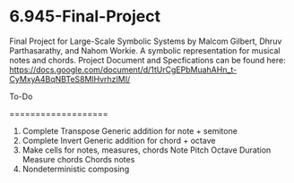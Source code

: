 6.945-Final-Project
===================

Final Project for Large-Scale Symbolic Systems by Malcom Gilbert, Dhruv Parthasarathy, and Nahom Workie. A symbolic representation for musical notes and chords.
Project Document and Specfications can be found here: https://docs.google.com/document/d/1tUrCgEPbMuahAHn_t-CyMxyA4BqNBTeS8MlHvrhzIMI/



To-Do

===================

1. Complete Transpose
	Generic addition for note + semitone
2. Complete Invert
	Generic addition for chord + octave
3. Make cells for notes, measures, chords
	Note
		Pitch
		Octave
		Duration
	Measure
		chords
	Chords
		notes
4. Nondeterministic composing
